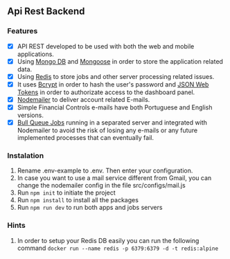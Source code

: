## Api Rest Backend ##

### Features ###
- [x] API REST developed to be used with both the web and mobile applications.
- [x] Using [Mongo DB](https://www.mongodb.com/) and [Mongoose](https://mongoosejs.com/) in order to store the application related data.
- [x] Using [Redis](https://redis.io/) to store jobs and other server processing related issues.
- [x] It uses [Bcrypt](https://www.npmjs.com/package/bcrypt) in order to hash the user's password and [JSON Web Tokens](https://jwt.io/) in order to authorizate access to the dashboard panel.
- [x] [Nodemailer](https://nodemailer.com/about/) to deliver account related E-mails.
- [x] Simple Financial Controls e-mails have both Portuguese and English versions.
- [x] [Bull Queue Jobs](https://github.com/OptimalBits/bull) running in a separated server and integrated with Nodemailer to avoid the risk of losing any e-mails or any future implemented processes that can eventually fail.

### Instalation ###
1. Rename .env-example to .env. Then enter your configuration.
2. In case you want to use a mail service different from Gmail, you can change the nodemailer config in the file src/configs/mail.js
3. Run `npm init` to initiate the project
4. Run `npm install` to install all the packages
5. Run `npm run dev` to run both apps and jobs servers


### Hints ###
1. In order to setup your Redis DB easily you can run the following command
```docker run --name redis -p 6379:6379 -d -t redis:alpine```